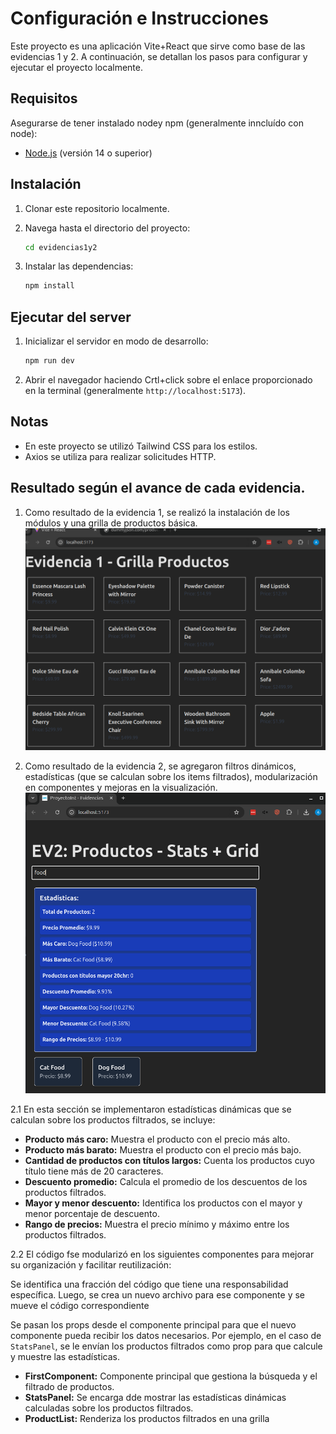 # Configuración e Instrucciones

Este proyecto es una aplicación Vite+React que sirve como base de las evidencias 1 y 2. A continuación, se detallan los pasos para configurar y ejecutar el proyecto localmente.

## Requisitos

Asegurarse de tener instalado nodey npm (generalmente inncluído con node):

- [Node.js](https://nodejs.org/) (versión 14 o superior)

## Instalación

1. Clonar este repositorio localmente.
2. Navega hasta el directorio del proyecto:

   ```bash
   cd evidencias1y2
   ```

3. Instalar las dependencias:

   ```bash
   npm install
   ```

## Ejecutar del server

1. Inicializar el servidor en modo de desarrollo:

   ```bash
   npm run dev
   ```

2. Abrir el navegador haciendo Crtl+click sobre el enlace proporcionado en la terminal (generalmente `http://localhost:5173`).


## Notas

- En este proyecto se utilizó Tailwind CSS para los estilos.
- Axios se utiliza para realizar solicitudes HTTP.

## Resultado según el avance de cada evidencia.

1. Como resultado de la evidencia 1, se realizó la instalación de los módulos y una grilla de productos básica. ![Vista de Productos](evidencias1y2/screenshots/evidencia1_working_gridProducts.png)

2. Como resultado de la evidencia 2, se agregaron filtros dinámicos, estadísticas (que se calculan sobre los items filtrados), modularización en componentes y mejoras en la visualización. ![Vista de Productos](evidencias1y2/screenshots/evidencia2_working_filter.png)

2.1 En esta sección se implementaron estadísticas dinámicas que se calculan sobre los productos filtrados, se incluye:

- **Producto más caro:** Muestra el producto con el precio más alto.
- **Producto más barato:** Muestra el producto con el precio más bajo.
- **Cantidad de productos con títulos largos:** Cuenta los productos cuyo título tiene más de 20 caracteres.
- **Descuento promedio:** Calcula el promedio de los descuentos de los productos filtrados.
- **Mayor y menor descuento:** Identifica los productos con el mayor y menor porcentaje de descuento.
- **Rango de precios:** Muestra el precio mínimo y máximo entre los productos filtrados.

2.2 El código fse modularizó en los siguientes componentes para mejorar su organización y facilitar reutilización:

Se identifica una fracción del código que tiene una responsabilidad específica. Luego, se crea un nuevo archivo para ese componente y se mueve el código correspondiente

Se pasan los props desde el componente principal para que el nuevo componente pueda recibir los datos necesarios. Por ejemplo, en el caso de `StatsPanel`, se le envían los productos filtrados como prop para que calcule y muestre las estadísticas.

- **FirstComponent:** Componente principal que gestiona la búsqueda y el filtrado de productos.
- **StatsPanel:** Se encarga dde mostrar las estadísticas dinámicas calculadas sobre los productos filtrados.
- **ProductList:** Renderiza los productos filtrados en una grilla
